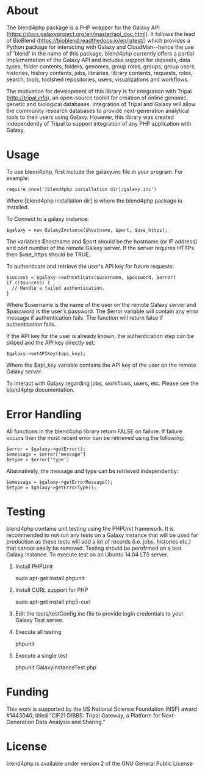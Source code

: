 # About
The blend4php package is a PHP wrapper for the Galaxy API (https://docs.galaxyproject.org/en/master/api_doc.html).  It follows the lead of BioBlend (https://bioblend.readthedocs.io/en/latest/) which provides a Python package for interacting with Galaxy and CloudMan--hence the use of 'blend' in the name of this package.   blend4php currently offers a partial implementation of the Galaxy API and includes support for datasets, data types, folder contents, folders,  genomes, group roles, groups, group users, histories, history contents, jobs, libraries, library contents, requests, roles, search, tools, toolshed repositories, users, visualizations and workflows.  

The motivation for development of this library is for integration with Tripal (http://tripal.info), an open-source toolkit for creation of online genomic, genetic and biological databases.  Integration of Tripal and Galaxy will allow the community research databases to provide next-generation analytical tools to their users using Galaxy.  However, this library was created independently of Tripal to support integration of any PHP application with Galaxy.

# Usage
To use blend4php, first include the galaxy.inc file in your program.  For example:

    require_once('[blend4php installation dir]/galaxy.inc')

Where [blend4php installation dir] is where the blend4php package is installed.  

To Connect to a galaxy instance:

    $galaxy = new GalaxyInstance($hostname, $port, $use_https);
    
The variables $hostname and $port should be the hostname (or IP address) and port number of the remote Galaxy server.  If the server requires HTTPs then $use_https should be TRUE.

To authenticate and retrieve the user's API key for future requests:

    $success = $galaxy->authenticate($username, $password, $error)
    if (!$success) {
      // Handle a failed authentication.
    }

Where $username is the name of the user on the remote Galaxy server and $password is the user's password. The $error variable will contain any error message if authentication fails.  The function will return false if authentication fails.

If the API key for the user is already known, the authentication step can be skiped and the API key directly set:

    $galaxy->setAPIKey($api_key);
    
Where the $api_key variable contains the API key of the user on the remote Galaxy server.  

To interact with Galaxy regarding jobs, workflows, users, etc.  Please see the blend4php documentation.

# Error Handling
All functions in the blend4php library return FALSE on failure. If failure
occurs then the most recent error can be retrieved using the following:

    $error = $galaxy->getError();
    $emessage = $error['message']
    $etype = $error['type']

Alternatively, the message and type can be retrieved independently:

    $emessage = $galaxy->getErrorMessage();
    $etype = $galaxy->getErrorType();

# Testing
blend4php contains unit testing using the PHPUnit framework.  It is recommended to not run any tests on a Galaxy instance that will be used for production as these tests will add a lot of records (i.e. jobs, histories etc.) that cannot easily be removed.  Testing should be perofrmed on a test Galaxy instance. To execute test on an Ubuntu 14.04 LTS server.

1) Install PHPUnit

    sudo apt-get install phpunit

2) Install CURL support for PHP

    sudo apt-get install php5-curl

3) Edit the tests/testConfig.inc file to provide login credentials to your Galaxy Test server.
   
4) Execute all testing

    phpunit

5) Execute a single test
 
    phpunit GalaxyInstanceTest.php

# Funding
This work is supported by the US National Science Foundation (NSF) award #1443040, titled “CIF21 DIBBS: Tripal Gateway, a Platform for Next-Generation Data Analysis and Sharing.” 

# License
blend4php is available under version 2 of the GNU General Public License
